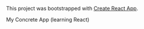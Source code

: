 This project was bootstrapped with [Create React App](https://github.com/facebookincubator/create-react-app).

My Concrete App (learning React)